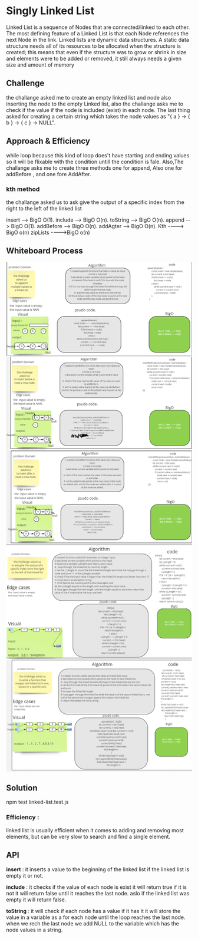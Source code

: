 # Singly Linked List
  Linked List is a sequence of Nodes that are connected/linked to each other. The most defining feature of a Linked List is that each Node references the next Node in the link.
  Linked lists are dynamic data structures. A static data structure needs all of its resources to be allocated when the structure is created; this means that even if the structure was to grow or shrink in size and elements were to be added or removed, it still always needs a given size and amount of memory
## Challenge
the challange asked me to create an empty linked list and node also inserting the node to the empty Linked list, also the challange asks me to check if the value if the node is included (exist) in each node.
The last thing asked for creating a certain string which takes the node values as "{ a } -> { b } -> { c } -> NULL".
## Approach & Efficiency
while loop because this kind of loop does't have starting and ending values so it will be flixable with the condition untill the condition is fale. 
Also,The challange asks me to create three methods one for append, Also one for addBefore , and one fore AddAfter.

### kth method
the challange asked us
to ask give the output of a specific index from the right to the left of the linked list


insert --> BigO O(1).
include --> BigO O(n).
toString --> BigO O(n).
append --> BigO O(1).
addBefore --> BigO O(n).
addAgter --> BigO O(n).
Kth ----> BigO o(n)
zipLists ---->BigO o(n)
## Whiteboard Process
![](./append.png)
![](./insertBefore.png)
![](./insertAfter.png)
![](./Kth.png)
![](./chal08.png)

## Solution
npm test linked-list.test.js
### Efficiency :
linked list is usually efficient when it comes to adding and removing most elements, but can be very slow to search and find a single element.
## API
**insert** : it inserts a value to the beginning of the linked list if the linked list is empty it or not.

**include** : it checks if the value of each node is exist it will return true if it is not it will return false until it reaches the last node.
aslo if the linked list was empty it will return false.

**toString** : it will check if each node has a value if it has it it will store the value in a variable as a  for each node  until the loop reaches the last node.
when we rech the last node we add NULL to the variable which has the node values in a string.
